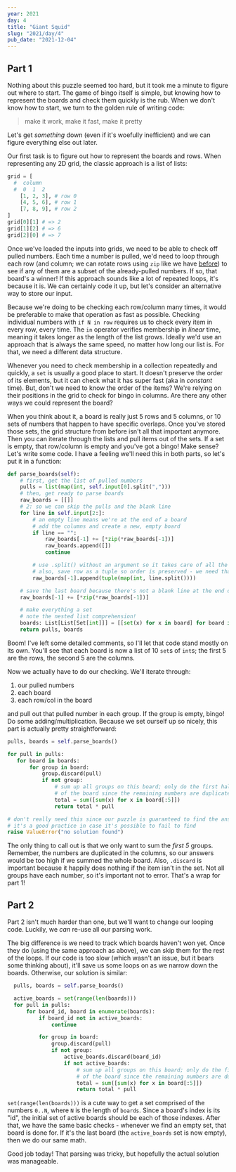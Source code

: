 ```yaml
---
year: 2021
day: 4
title: "Giant Squid"
slug: "2021/day/4"
pub_date: "2021-12-04"
---
```


## Part 1

Nothing about this puzzle seemed too hard, but it took me a minute to figure out where to start. The game of bingo itself is simple, but knowing how to represent the boards and check them quickly is the rub. When we don't know how to start, we turn to the golden rule of writing code:

> make it work, make it fast, make it pretty

Let's get _something_ down (even if it's woefully inefficient) and we can figure everything else out later.

Our first task is to figure out how to represent the boards and rows. When representing any 2D grid, the classic approach is a list of lists:

```py
grid = [
  #  column
  #  0  1  2
    [1, 2, 3], # row 0
    [4, 5, 6], # row 1
    [7, 8, 9], # row 2
]
grid[0][1] # => 2
grid[1][2] # => 6
grid[2][0] # => 7
```

Once we've loaded the inputs into grids, we need to be able to check off pulled numbers. Each time a number is pulled, we'd need to loop through each row (and column; we can rotate rows using `zip` like we have [before](https://github.com/xavdid/advent-of-code/tree/main/solutions/2021/day_03)) to see if any of them are a subset of the already-pulled numbers. If so, that board's a winner! If this approach sounds like a lot of repeated loops, it's because it is. We can certainly code it up, but let's consider an alternative way to store our input.

Because we're doing to be checking each row/column many times, it would be preferable to make that operation as fast as possible. Checking individual numbers with `if N in row` requires us to check every item in every row, every time. The `in` operator verifies membership in _linear_ time, meaning it takes longer as the length of the list grows. Ideally we'd use an approach that is always the same speed, no matter how long our list is. For that, we need a different data structure.

Whenever you need to check membership in a collection repeatedly and quickly, a `set` is usually a good place to start. It doesn't preserve the order of its elements, but it can check what it has super fast (aka in _constant_ time). But, don't we need to know the order of the items? We're relying on their positions in the grid to check for bingo in columns. Are there any other ways we could represent the board?

When you think about it, a board is really just 5 rows and 5 columns, or 10 sets of numbers that happen to have specific overlaps. Once you've stored those sets, the grid structure from before isn't all that important anymore. Then you can iterate through the lists and pull items out of the sets. If a set is empty, that row/column is empty and you've got a bingo! Make sense? Let's write some code. I have a feeling we'll need this in both parts, so let's put it in a function:

```py
def parse_boards(self):
    # first, get the list of pulled numbers
    pulls = list(map(int, self.input[0].split(",")))
    # then, get ready to parse boards
    raw_boards = [[]]
    # 2: so we can skip the pulls and the blank line
    for line in self.input[2:]:
        # an empty line means we're at the end of a board
        # add the columns and create a new, empty board
        if line == "":
            raw_boards[-1] += [*zip(*raw_boards[-1])]
            raw_boards.append([])
            continue

        # use .split() without an argument so it takes care of all the whitespace
        # also, save row as a tuple so order is preserved - we need that so columns are built right
        raw_boards[-1].append(tuple(map(int, line.split())))

    # save the last board because there's not a blank line at the end of the input
    raw_boards[-1] += [*zip(*raw_boards[-1])]

    # make everything a set
    # note the nested list comprehension!
    boards: List[List[Set[int]]] = [[set(x) for x in board] for board in raw_boards]
    return pulls, boards
```

Boom! I've left some detailed comments, so I'll let that code stand mostly on its own. You'll see that each board is now a list of 10 `set`s of `int`s; the first 5 are the rows, the second 5 are the columns.

Now we actually have to do our checking. We'll iterate through:

1. our pulled numbers
2. each board
3. each row/col in the board

and pull out that pulled number in each group. If the group is empty, bingo! Do some adding/multiplication. Because we set ourself up so nicely, this part is actually pretty straightforward:

```py
pulls, boards = self.parse_boards()

for pull in pulls:
   for board in boards:
       for group in board:
           group.discard(pull)
           if not group:
               # sum up all groups on this board; only do the first half
               # of the board since the remaining numbers are duplicated
               total = sum([sum(x) for x in board[:5]])
               return total * pull

# don't really need this since our puzzle is guaranteed to find the answer, but
# it's a good practice in case it's possible to fail to find
raise ValueError("no solution found")
```

The only thing to call out is that we only want to sum the _first 5_ groups. Remember, the numbers are duplicated in the columns, so our answers would be too high if we summed the whole board. Also, `.discard` is important because it happily does nothing if the item isn't in the set. Not all groups have each number, so it's important not to error. That's a wrap for part 1!

## Part 2

Part 2 isn't much harder than one, but we'll want to change our looping code. Luckily, we _can_ re-use all our parsing work.

The big difference is we need to track which boards haven't won yet. Once they do (using the same approach as above), we can skip them for the rest of the loops. If our code is too slow (which wasn't an issue, but it bears some thinking about), it'll save us some loops on as we narrow down the boards. Otherwise, our solution is similar:

```py
  pulls, boards = self.parse_boards()

  active_boards = set(range(len(boards)))
  for pull in pulls:
      for board_id, board in enumerate(boards):
          if board_id not in active_boards:
              continue

          for group in board:
              group.discard(pull)
              if not group:
                  active_boards.discard(board_id)
                  if not active_boards:
                      # sum up all groups on this board; only do the first half
                      # of the board since the remaining numbers are duplicated
                      total = sum([sum(x) for x in board[:5]])
                      return total * pull
```

`set(range(len(boards)))` is a cute way to get a set comprised of the numbers `0..N`, where `N` is the length of `boards`. Since a board's index is its "id", the initial set of active boards should be each of those indexes. After that, we have the same basic checks - whenever we find an empty set, that board is done for. If it's the last board (the `active_boards` set is now empty), then we do our same math.

Good job today! That parsing was tricky, but hopefully the actual solution was manageable.
